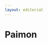 ```yaml
---
layout: editorial
---
```


# Paimon

<figure><img src="../../../../../../../../../../.gitbook/assets/Screenshot 2023-12-22 at 10.19.08 AM.png" alt=""><figcaption></figcaption></figure>
